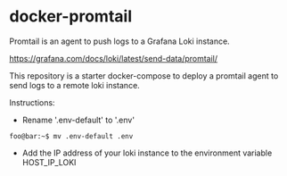 # docker-promtail

Promtail is an agent to push logs to a Grafana Loki instance.

https://grafana.com/docs/loki/latest/send-data/promtail/

This repository is a starter docker-compose to deploy a promtail agent to send logs to a remote loki instance.

Instructions:
- Rename '.env-default' to '.env'
```console
foo@bar:~$ mv .env-default .env
```
- Add the IP address of your loki instance to the environment variable HOST_IP_LOKI
